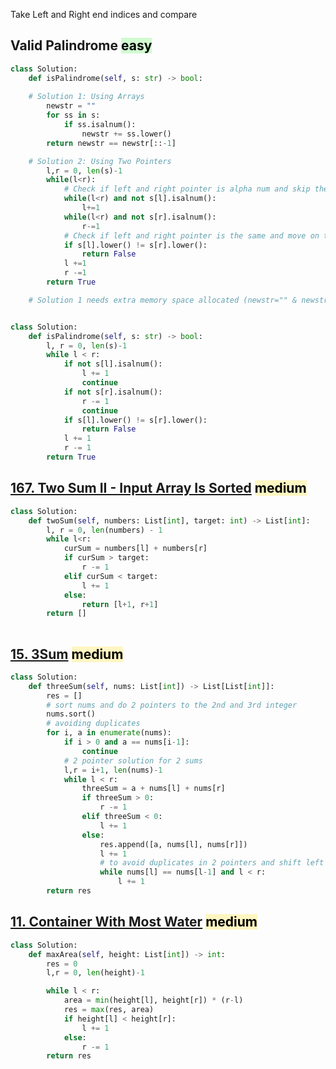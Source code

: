 Take Left and Right end indices and compare

## Valid Palindrome <mark style="background: #BBFABBA6;">easy</mark>

```python
class Solution:
    def isPalindrome(self, s: str) -> bool:
    
    # Solution 1: Using Arrays
        newstr = "" 
        for ss in s:
            if ss.isalnum():
                newstr += ss.lower()
        return newstr == newstr[::-1]

    # Solution 2: Using Two Pointers
        l,r = 0, len(s)-1
        while(l<r):
            # Check if left and right pointer is alpha num and skip the index if its not
            while(l<r) and not s[l].isalnum():
                l+=1
            while(l<r) and not s[r].isalnum():
                r-=1
            # Check if left and right pointer is the same and move on to the next index
            if s[l].lower() != s[r].lower():
                return False
            l +=1
            r -=1
        return True

    # Solution 1 needs extra memory space allocated (newstr="" & newstr[::-1]) but Solution 2 doesn't


class Solution:
    def isPalindrome(self, s: str) -> bool:
        l, r = 0, len(s)-1
        while l < r:
            if not s[l].isalnum():
                l += 1
                continue
            if not s[r].isalnum():
                r -= 1
                continue
            if s[l].lower() != s[r].lower():
                return False
            l += 1
            r -= 1
        return True
```

## [167. Two Sum II - Input Array Is Sorted](https://leetcode.com/problems/two-sum-ii-input-array-is-sorted/) <mark style="background: #FFF3A3A6;">medium</mark>

```python
class Solution:
    def twoSum(self, numbers: List[int], target: int) -> List[int]:
        l, r = 0, len(numbers) - 1
        while l<r:
            curSum = numbers[l] + numbers[r]
            if curSum > target:
                r -= 1
            elif curSum < target:
                l += 1
            else:
                return [l+1, r+1]
        return []
            
```

## [15. 3Sum](https://leetcode.com/problems/3sum/) <mark style="background: #FFF3A3A6;">medium</mark>
```python
class Solution:
    def threeSum(self, nums: List[int]) -> List[List[int]]:
        res = []
        # sort nums and do 2 pointers to the 2nd and 3rd integer 
        nums.sort()
        # avoiding duplicates
        for i, a in enumerate(nums):
            if i > 0 and a == nums[i-1]:
                continue
            # 2 pointer solution for 2 sums
            l,r = i+1, len(nums)-1
            while l < r:
                threeSum = a + nums[l] + nums[r]
                if threeSum > 0:
                    r -= 1
                elif threeSum < 0:
                    l += 1
                else:
                    res.append([a, nums[l], nums[r]])
                    l += 1
                    # to avoid duplicates in 2 pointers and shift left pointer if duplicate found
                    while nums[l] == nums[l-1] and l < r:
                        l += 1
        return res
```

## [11. Container With Most Water](https://leetcode.com/problems/container-with-most-water/) <mark style="background: #FFF3A3A6;">medium</mark>

```python
class Solution:
    def maxArea(self, height: List[int]) -> int:
        res = 0
        l,r = 0, len(height)-1

        while l < r:
            area = min(height[l], height[r]) * (r-l)
            res = max(res, area)
            if height[l] < height[r]:
                l += 1
            else: 
                r -= 1
        return res
            
```
